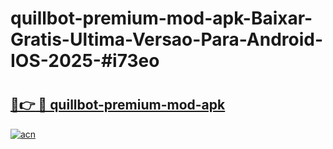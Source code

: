 # quillbot-premium-mod-apk-Baixar-Gratis-Ultima-Versao-Para-Android-IOS-2025-#i73eo

# <h2><a href="https://ainizakaria.my?title=quillbot-premium-mod-apk&ref=22M">🔗👉 🔴 quillbot-premium-mod-apk</a></h2>

[![acn](https://github.com/user-attachments/assets/0f9c940e-d8b0-45ae-aac7-cd30a18b3e1c)](https://ainizakaria.my?title=quillbot-premium-mod-apk&ref=22M)

